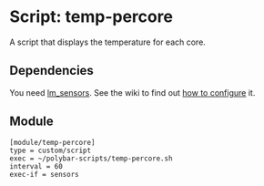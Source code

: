 # Script: temp-percore

A script that displays the temperature for each core.


## Dependencies

You need [lm_sensors](https://archlinux.org/packages/lm_sensors). See the wiki to find out [how to configure](https://wiki.archlinux.org/index.php/lm_sensors) it.


## Module

```
[module/temp-percore]
type = custom/script
exec = ~/polybar-scripts/temp-percore.sh
interval = 60
exec-if = sensors
```
